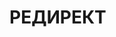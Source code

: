 # РЕДИРЕКТ

<script>
	let domain = document.location.hostname
	if(domain == "a374.ru"){
	window.location.href='point_of_entry'
	} else {
	window.location.href='../_README'
	}
</script>